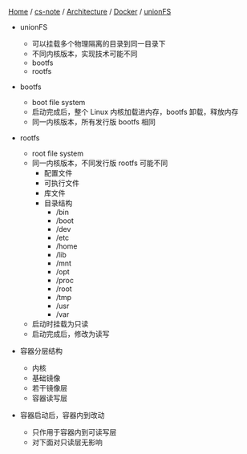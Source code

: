 [Home](https://mengxianbin.github.io) /
[cs-note](https://mengxianbin.github.io/cs-note/content) /
[Architecture](https://mengxianbin.github.io/cs-note/content/Architecture) /
[Docker](https://mengxianbin.github.io/cs-note/content/Architecture/Docker) /
[unionFS](https://mengxianbin.github.io/cs-note/content/Architecture/Docker/unionFS)

* unionFS
    * 可以挂载多个物理隔离的目录到同一目录下
    * 不同内核版本，实现技术可能不同
    * bootfs
    * rootfs

* bootfs
    * boot file system
    * 启动完成后，整个 Linux 内核加载进内存，bootfs 卸载，释放内存
    * 同一内核版本，所有发行版 bootfs 相同

* rootfs
    * root file system
    * 同一内核版本，不同发行版 rootfs 可能不同
        * 配置文件
        * 可执行文件
        * 库文件
        * 目录结构
            * /bin
            * /boot
            * /dev
            * /etc
            * /home
            * /lib
            * /mnt
            * /opt
            * /proc
            * /root
            * /tmp
            * /usr
            * /var
    * 启动时挂载为只读
    * 启动完成后，修改为读写

* 容器分层结构
    * 内核
    * 基础镜像
    * 若干镜像层
    * 容器读写层

* 容器启动后，容器内到改动
    * 只作用于容器内到可读写层
    * 对下面对只读层无影响
